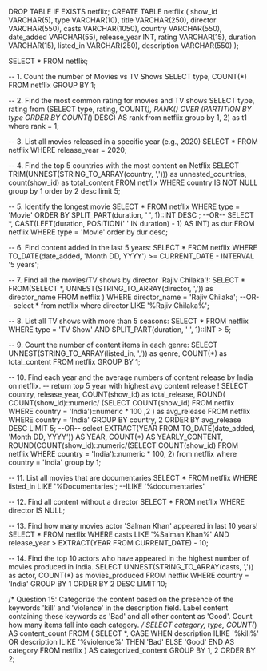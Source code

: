 DROP TABLE IF EXISTS netflix;
CREATE TABLE netflix
(
	show_id	VARCHAR(5),
	type    VARCHAR(10),
	title	VARCHAR(250),
	director VARCHAR(550),
	casts	VARCHAR(1050),
	country	VARCHAR(550),
	date_added	VARCHAR(55),
	release_year	INT,
	rating	VARCHAR(15),
	duration	VARCHAR(15),
	listed_in	VARCHAR(250),
	description VARCHAR(550)
);

SELECT * FROM netflix;

-- 1. Count the number of Movies vs TV Shows
SELECT 
	type,
	COUNT(*)
FROM netflix
GROUP BY 1;

-- 2. Find the most common rating for movies and TV shows
SELECT type, rating
from (SELECT 
   type,
   rating,
   COUNT(*),
   RANK() OVER (PARTITION BY type ORDER BY COUNT(*) DESC) AS rank
from netflix
group by 1, 2) as t1
where rank = 1;

-- 3. List all movies released in a specific year (e.g., 2020)
SELECT * 
FROM netflix
WHERE release_year = 2020;

-- 4. Find the top 5 countries with the most content on Netflix
SELECT TRIM(UNNEST(STRING_TO_ARRAY(country, ','))) as unnested_countries,
count(show_id) as total_content
FROM netflix
WHERE country IS NOT NULL
group by 1
order by 2 desc
limit 5;

-- 5. Identify the longest movie
SELECT 
	*
FROM netflix
WHERE type = 'Movie'
ORDER BY SPLIT_PART(duration, ' ', 1)::INT DESC ;
--OR--
SELECT 
	*, CAST(LEFT(duration, POSITION(' ' IN duration) - 1) AS INT) as dur
FROM netflix
WHERE type = 'Movie'
order by dur desc;

-- 6. Find content added in the last 5 years:
SELECT
*
FROM netflix
WHERE TO_DATE(date_added, 'Month DD, YYYY') >= CURRENT_DATE - INTERVAL '5 years';

-- 7. Find all the movies/TV shows by director 'Rajiv Chilaka'!:
SELECT *
FROM(SELECT 
	*,
	UNNEST(STRING_TO_ARRAY(director, ',')) as director_name
    FROM netflix
)
WHERE director_name = 'Rajiv Chilaka';
--OR--
select *
from netflix
where director LIKE '%Rajiv Chilaka%';

-- 8. List all TV shows with more than 5 seasons:
SELECT
*
FROM netflix
WHERE type = 'TV Show'
AND
SPLIT_PART(duration, ' ', 1)::INT > 5;

-- 9. Count the number of content items in each genre:
SELECT 
	UNNEST(STRING_TO_ARRAY(listed_in, ',')) as genre,
	COUNT(*) as total_content
FROM netflix
GROUP BY 1;

-- 10. Find each year and the average numbers of content release by India on netflix. 
-- return top 5 year with highest avg content release !
SELECT 
	country,
	release_year,
	COUNT(show_id) as total_release,
	ROUND(
		COUNT(show_id)::numeric/
								(SELECT COUNT(show_id) FROM netflix WHERE country = 'India')::numeric * 100 
		,2
		)
		as avg_release
FROM netflix
WHERE country = 'India' 
GROUP BY country, 2
ORDER BY avg_release DESC 
LIMIT 5;
--OR--
select
  EXTRACT(YEAR FROM TO_DATE(date_added, 'Month DD, YYYY')) AS YEAR,
  COUNT(*) AS YEARLY_CONTENT,
  ROUND(COUNT(show_id)::numeric/(SELECT COUNT(show_id) FROM netflix WHERE country = 'India')::numeric * 100, 2)
from netflix
where country = 'India'
group by 1;

-- 11. List all movies that are documentaries
SELECT * FROM netflix
WHERE listed_in LIKE '%Documentaries'; --ILIKE '%documentaries'

-- 12. Find all content without a director
SELECT * FROM netflix
WHERE director IS NULL;

-- 13. Find how many movies actor 'Salman Khan' appeared in last 10 years!
SELECT * FROM netflix
WHERE 
	casts LIKE '%Salman Khan%'
	AND 
	release_year > EXTRACT(YEAR FROM CURRENT_DATE) - 10;

-- 14. Find the top 10 actors who have appeared in the highest number of movies produced in India.
SELECT 
	UNNEST(STRING_TO_ARRAY(casts, ',')) as actor,
	COUNT(*) as movies_produced
FROM netflix
WHERE country = 'India'
GROUP BY 1
ORDER BY 2 DESC
LIMIT 10;

/*
Question 15:
Categorize the content based on the presence of the keywords 'kill' and 'violence' in 
the description field. Label content containing these keywords as 'Bad' and all other 
content as 'Good'. Count how many items fall into each category.
*/
SELECT 
    category,
	type,
    COUNT(*) AS content_count
FROM (
    SELECT 
		*,
        CASE 
            WHEN description ILIKE '%kill%' OR description ILIKE '%violence%' THEN 'Bad'
            ELSE 'Good'
        END AS category
    FROM netflix
) AS categorized_content
GROUP BY 1, 2
ORDER BY 2;
